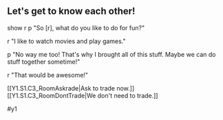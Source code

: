 ## Let's get to know each other!

show r
p "So [r], what do you like to do for fun?"

r "I like to watch movies and play games."

p "No way me too! That's why I brought all of this stuff. Maybe we can do stuff together sometime!"

r "That would be awesome!"

[[Y1.S1.C3_RoomAskrade|Ask to trade now.]]
[[Y1.S1.C3_RoomDontTrade|We don't need to trade.]]

#y1